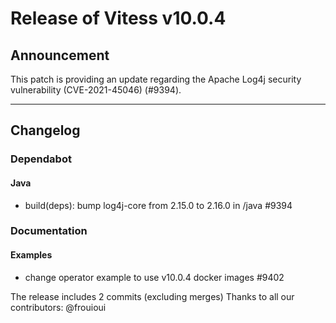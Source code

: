 # Release of Vitess v10.0.4
## Announcement

This patch is providing an update regarding the Apache Log4j security vulnerability (CVE-2021-45046) (#9394).

 ------------
## Changelog

### Dependabot
#### Java
* build(deps): bump log4j-core from 2.15.0 to 2.16.0 in /java  #9394
### Documentation
#### Examples
* change operator example to use v10.0.4 docker images #9402

The release includes 2 commits (excluding merges)
Thanks to all our contributors: @frouioui